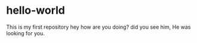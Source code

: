 # hello-world
This is my first repository
hey how are you doing? 
did you see  him, He was looking for you.
